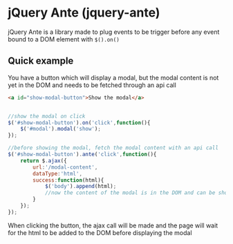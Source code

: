 jQuery Ante (jquery-ante)
=============

jQuery Ante is a library made to plug events to be trigger before any event bound to a DOM element with `$().on()`

Quick example
-------------

You have a button which will display a modal, but the modal content is not yet in the DOM and needs to be fetched through an api call

```html
<a id="show-modal-button">Show the modal</a>
```

```javascript

//show the modal on click
$('#show-modal-button').on('click',function(){
	$('#modal').modal('show');
});

//before showing the modal, fetch the modal content with an api call
$('#show-modal-button').ante('click',function(){
	return $.ajax({
		url:'/modal-content',
		dataType:'html',
		success:function(html){
			$('body').append(html);
			//now the content of the modal is in the DOM and can be shown
		}
	});
});
```

When clicking the button, the ajax call will be made and the page will wait for the html to be added to the DOM before displaying the modal